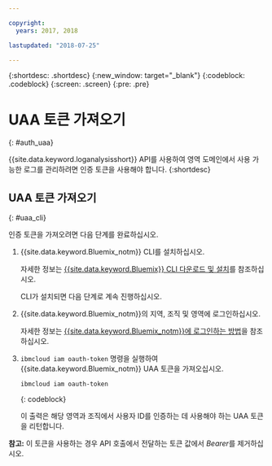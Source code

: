 ```yaml
---

copyright:
  years: 2017, 2018

lastupdated: "2018-07-25"

---
```



{:shortdesc: .shortdesc}
{:new_window: target="_blank"}
{:codeblock: .codeblock}
{:screen: .screen}
{:pre: .pre}


# UAA 토큰 가져오기
{: #auth_uaa}

{{site.data.keyword.loganalysisshort}} API를 사용하여 영역 도메인에서 사용 가능한 로그를 관리하려면 인증 토큰을 사용해야 합니다.
{:shortdesc}

		
## UAA 토큰 가져오기
{: #uaa_cli}


인증 토큰을 가져오려면 다음 단계를 완료하십시오.

1. {{site.data.keyword.Bluemix_notm}} CLI를 설치하십시오.

   자세한 정보는 [{{site.data.keyword.Bluemix}} CLI 다운로드 및 설치](/docs/cli/index.html#overview)를 참조하십시오.
   
   CLI가 설치되면 다음 단계로 계속 진행하십시오.
    
2. {{site.data.keyword.Bluemix_notm}}의 지역, 조직 및 영역에 로그인하십시오. 

    자세한 정보는 [{{site.data.keyword.Bluemix_notm}}에 로그인하는 방법](/docs/services/CloudLogAnalysis/qa/cli_qa.html#login)을 참조하십시오.
	
3. `ibmcloud iam oauth-token` 명령을 실행하여 {{site.data.keyword.Bluemix_notm}} UAA 토큰을 가져오십시오.

    ```
	ibmcloud iam oauth-token
	```
	{: codeblock}
	
	이 출력은 해당 영역과 조직에서 사용자 ID를 인증하는 데 사용해야 하는 UAA 토큰을 리턴합니다.
	

**참고:** 이 토큰을 사용하는 경우 API 호출에서 전달하는 토큰 값에서 *Bearer*를 제거하십시오.
